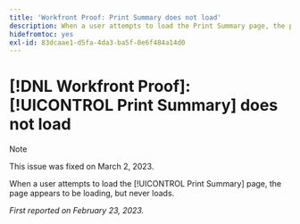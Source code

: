 ```yaml
---
title: 'Workfront Proof: Print Summary does not load'
description: When a user attempts to load the Print Summary page, the page appears to be loading, but never loads.
hidefromtoc: yes
exl-id: 83dcaae1-d5fa-4da3-ba5f-0e6f484a14d0
---
```

# [!DNL Workfront Proof]: [!UICONTROL Print Summary] does not load

>[!NOTE]
>
>This issue was fixed on March 2, 2023.

When a user attempts to load the [!UICONTROL Print Summary] page, the page appears to be loading, but never loads.

_First reported on February 23, 2023._
